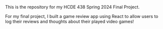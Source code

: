 This is the repository for my HCDE 438 Spring 2024 Final Project.

For my final project, I built a game review app using React to allow users to log their reviews and thoughts about their played video games!
